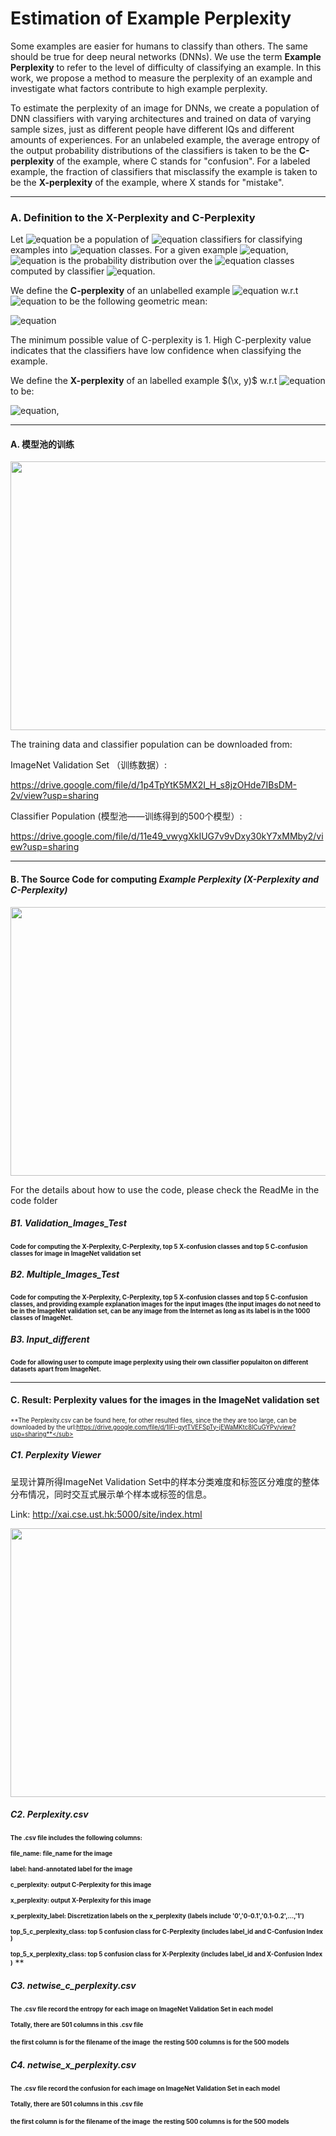 # Estimation of Example Perplexity

Some examples are easier for humans to classify than others. The same should be true for deep neural networks (DNNs). We use the term **Example Perplexity** to refer to the level of difficulty of classifying an example. In this work, we propose a method to measure the perplexity of an example and investigate what factors contribute to high example perplexity.

To estimate the perplexity of an image for DNNs, we create a population of DNN classifiers with varying architectures and trained on data of varying sample sizes, just as different people have different IQs and different amounts of experiences. For an unlabeled example, the average entropy of the output probability distributions of the classifiers is taken to be the **C-perplexity** of the example, where C stands for "confusion". For a labeled example, the fraction of classifiers that misclassify the example is taken to be the **X-perplexity** of the example, where X stands for "mistake".


-----------------------------------------------------------------------------------------------------------------------
### A. Definition to the X-Perplexity and C-Perplexity

Let ![equation](https://latex.codecogs.com/svg.image?\mathit{C})  be a population of ![equation](https://latex.codecogs.com/svg.image?N) classifiers for classifying examples into ![equation](https://latex.codecogs.com/svg.image?M) classes. For a given example ![equation](https://latex.codecogs.com/svg.image?\mathbf{x}), ![equation](https://latex.codecogs.com/svg.image?\small&space;P_i(y|\mathbf{x})) is the probability distribution over the ![equation](https://latex.codecogs.com/svg.image?M) classes computed by classifier ![equation](https://latex.codecogs.com/svg.image?i).  

We define the **C-perplexity**  of an unlabelled example ![equation](https://latex.codecogs.com/svg.image?\mathbf{x}) w.r.t ![equation](https://latex.codecogs.com/svg.image?\mathit{C}) to be the following geometric mean:

![equation](https://latex.codecogs.com/svg.image?\large&space;\Phi_{C}(\mathbf{x})&space;=&space;&space;[\prod_{i=1}^N&space;2^{&space;H(P_i(y|\mathbf{x}))}]^{\frac{1}{N}})
 
The minimum possible value of C-perplexity is 1. High C-perplexity value indicates that the classifiers have low confidence when classifying the example.
 
We define the **X-perplexity** of an labelled example $(\x, y)$ w.r.t ![equation](https://latex.codecogs.com/svg.image?\mathit{C}) to be:

![equation](https://latex.codecogs.com/svg.image?\large&space;\Phi_{X}(\mathbf{x})&space;=&space;\frac{1}{N}&space;\sum_{i=1}^N&space;\mathbf{1}(C_i(\mathbf{x})&space;\neq&space;y)),

-----------------------------------------------------------------------------------------------------------------------
#### A. 模型池的训练

<img src="https://user-images.githubusercontent.com/69588181/113399432-b2b5f980-934c-11eb-8b81-b7e579b46bf3.png" height="430" width="600">

The training data and classifier population can be downloaded from:

ImageNet Validation Set （训练数据）: 

https://drive.google.com/file/d/1p4TpYtK5MX2I_H_s8jzOHde7IBsDM-2v/view?usp=sharing

Classifier Population (模型池——训练得到的500个模型）: 

https://drive.google.com/file/d/11e49_vwygXkIUG7v9vDxy30kY7xMMby2/view?usp=sharing

-----------------------------------------------------------------------------------------------------------------------
#### B. The Source Code for computing *Example Perplexity (X-Perplexity and C-Perplexity)* 

<img src="https://user-images.githubusercontent.com/69588181/113534016-ed51a900-957b-11eb-848a-0f2d163a4318.png" height="430" width="600">



For the details about how to use the code, please check the ReadMe in the code folder

##### B1. Validation_Images_Test

<sub><sup>**Code for computing the X-Perplexity, C-Perplexity, top 5 X-confusion classes and top 5 C-confusion classes for image in ImageNet validation set**</sub></sup>


##### B2. Multiple_Images_Test

<sub><sup>**Code for computing the X-Perplexity, C-Perplexity, top 5 X-confusion classes and top 5 C-confusion classes, and providing example explanation images for the input images (the input images do not need to be in the ImageNet validation set, can be any image from the Internet as long as its label is in the 1000 classes of ImageNet.** </sub></sup>

##### B3. Input_different

<sub><sup>**Code for allowing user to compute image perplexity using their own classifier populaiton on different datasets apart from ImageNet.** </sub></sup>

-----------------------------------------------------------------------------------------------------------------------
#### C. Result: Perplexity values for the images in the ImageNet validation set

<sub><sup>**The Perplexity.csv can be found here, for other resulted files, since the they are too large, can be downloaded by the url:https://drive.google.com/file/d/1IFi-qytTVEFSpTy-jEWaMKtc8lCuGYPv/view?usp=sharing**</sub></sup>

##### C1. Perplexity Viewer 
呈现计算所得ImageNet Validation Set中的样本分类难度和标签区分难度的整体分布情况，同时交互式展示单个样本或标签的信息。

Link: http://xai.cse.ust.hk:5000/site/index.html

<img src="https://user-images.githubusercontent.com/69588181/113534528-72898d80-957d-11eb-8d02-fd0855891d25.png" height="430" width="600">


##### C2. Perplexity.csv

<sub><sup>**The .csv file includes the following columns:**</sub></sup>

<sub><sup>**file_name: file_name for the image**</sub></sup>

<sub><sup>**label: hand-annotated label for the image**</sub></sup>

<sub><sup>**c_perplexity: output C-Perplexity for this image**</sub></sup>

<sub><sup>**x_perplexity: output X-Perplexity for this image**</sub></sup>

<sub><sup>**x_perplexity_label: Discretization labels on the x_perplexity (labels include '0','0-0.1','0.1-0.2',...,'1')**</sub></sup>

<sub><sup>**top_5_c_perplexity_class: top 5 confusion class for C-Perplexity (includes label_id and C-Confusion Index )**</sub></sup>

<sub><sup>**top_5_x_perplexity_class: top 5 confusion class for X-Perplexity (includes label_id and X-Confusion Index )**</sub></sup>
**

##### C3. netwise_c_perplexity.csv

<sub><sup>**The .csv file record the entropy for each image on ImageNet Validation Set in each model**</sub></sup>

<sub><sup>**Totally, there are 501 columns in this .csv file**</sub></sup>

<sub><sup>**the first column is for the filename of the image**</sub></sup>
<sub><sup>**the resting 500 columns is for the 500 models**</sub></sup>


##### C4. netwise_x_perplexity.csv

<sub><sup>**The .csv file record the confusion for each image on ImageNet Validation Set in each model**</sub></sup>

<sub><sup>**Totally, there are 501 columns in this .csv file**</sub></sup>

<sub><sup>**the first column is for the filename of the image**</sub></sup>
<sub><sup>**the resting 500 columns is for the 500 models**</sub></sup>
